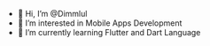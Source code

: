 - 👋 Hi, I’m @Dimmlul
- 👀 I’m interested in Mobile Apps Development
- 🌱 I’m currently learning Flutter and Dart Language


<!---
Dimmlul/Dimmlul is a ✨ special ✨ repository because its `README.md` (this file) appears on your GitHub profile.
You can click the Preview link to take a look at your changes.
--->
